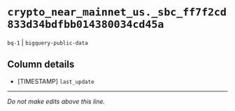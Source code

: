 # `crypto_near_mainnet_us._sbc_ff7f2cd833d34bdfbb014380034cd45a`
`bq-1` | `bigquery-public-data`

## Column details
* [TIMESTAMP] `last_update`

-------------------------------------------------------------------------------
*Do not make edits above this line.*
